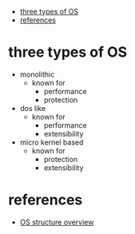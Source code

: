 - [three types of OS](#three-types-of-os)
- [references](#references)

# three types of OS
- monolithic
  - known for
    - performance
    - protection
- dos like
  - known for
    - performance
    - extensibility
- micro kernel based
  - known for
    - protection
    - extensibility

# references
- [OS structure overview](https://classroom.udacity.com/courses/ud189/lessons/623598578/concepts/6030991790923)